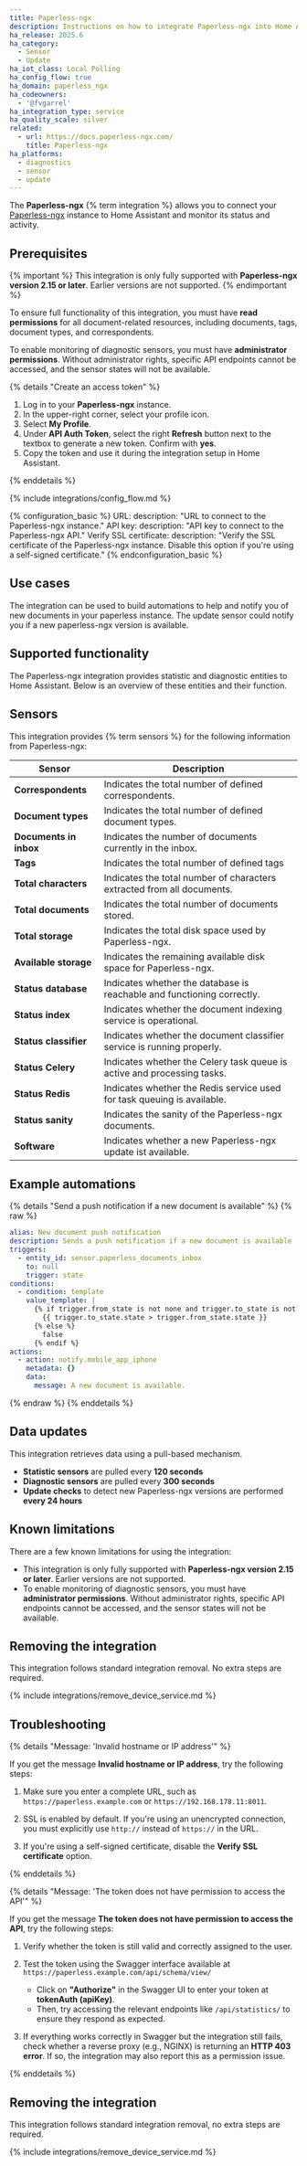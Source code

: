 ```yaml
---
title: Paperless-ngx
description: Instructions on how to integrate Paperless-ngx into Home Assistant
ha_release: 2025.6
ha_category:
  - Sensor
  - Update
ha_iot_class: Local Polling
ha_config_flow: true
ha_domain: paperless_ngx
ha_codeowners:
  - '@fvgarrel'
ha_integration_type: service
ha_quality_scale: silver
related:
  - url: https://docs.paperless-ngx.com/
    title: Paperless-ngx
ha_platforms:
  - diagnostics
  - sensor
  - update
---
```


The **Paperless-ngx** {% term integration %} allows you to connect your [Paperless-ngx](https://docs.paperless-ngx.com/) instance to Home Assistant and monitor its status and activity.

## Prerequisites

{% important %}
This integration is only fully supported with **Paperless-ngx version 2.15 or later**. Earlier versions are not supported.
{% endimportant %}

To ensure full functionality of this integration, you must have **read permissions** for all document-related resources, including documents, tags, document types, and correspondents.

To enable monitoring of diagnostic sensors, you must have **administrator permissions**. Without administrator rights, specific API endpoints cannot be accessed, and the sensor states will not be available.

{% details "Create an access token" %}

1. Log in to your **Paperless-ngx** instance.
2. In the upper-right corner, select your profile icon.
3. Select **My Profile**.
4. Under **API Auth Token**, select the right **Refresh** button next to the textbox to generate a new token. Confirm with **yes**.
5. Copy the token and use it during the integration setup in Home Assistant.

{% enddetails %}

{% include integrations/config_flow.md %}

{% configuration_basic %}
URL:
  description: "URL to connect to the Paperless-ngx instance."
API key:
  description: "API key to connect to the Paperless-ngx API."
Verify SSL certificate:
  description: "Verify the SSL certificate of the Paperless-ngx instance. Disable this option if you're using a self-signed certificate."
{% endconfiguration_basic %}

## Use cases

The integration can be used to build automations to help and notify you of new documents in your paperless instance.
The update sensor could notify you if a new paperless-ngx version is available.

## Supported functionality

The Paperless-ngx integration provides statistic and diagnostic entities to Home Assistant.
Below is an overview of these entities and their function.

## Sensors

This integration provides {% term sensors %} for the following information from Paperless-ngx:

| Sensor                   | Description                                                                    |
|--------------------------|--------------------------------------------------------------------------------|
| **Correspondents**       | Indicates the total number of defined correspondents.                          |
| **Document types**       | Indicates the total number of defined document types.                          |
| **Documents in inbox**   | Indicates the number of documents currently in the inbox.                      |
| **Tags**                 | Indicates the total number of defined tags                                     |
| **Total characters**     | Indicates the total number of characters extracted from all documents.         |
| **Total documents**      | Indicates the total number of documents stored.                                |
| **Total storage**        | Indicates the total disk space used by Paperless-ngx.                          |
| **Available storage**    | Indicates the remaining available disk space for Paperless-ngx.                |
| **Status database**      | Indicates whether the database is reachable and functioning correctly.         |
| **Status index**         | Indicates whether the document indexing service is operational.                |
| **Status classifier**    | Indicates whether the document classifier service is running properly.         |
| **Status Celery**        | Indicates whether the Celery task queue is active and processing tasks.        |
| **Status Redis**         | Indicates whether the Redis service used for task queuing is available.        |
| **Status sanity**        | Indicates the sanity of the Paperless-ngx documents.                           |
| **Software**             | Indicates whether a new Paperless-ngx update ist available.                    |

## Example automations

{% details "Send a push notification if a new document is available" %}
{% raw %}

```yaml
alias: New document push notification
description: Sends a push notification if a new document is available
triggers:
  - entity_id: sensor.paperless_documents_inbox
    to: null
    trigger: state
conditions:
  - condition: template
    value_template: |
      {% if trigger.from_state is not none and trigger.to_state is not none %}
        {{ trigger.to_state.state > trigger.from_state.state }}
      {% else %}
        false
      {% endif %}
actions:
  - action: notify.mobile_app_iphone
    metadata: {}
    data:
      message: A new document is available.
```

{% endraw %}
{% enddetails %}

## Data updates

This integration retrieves data using a pull-based mechanism.

- **Statistic sensors** are pulled every **120 seconds**  
- **Diagnostic sensors** are pulled every **300 seconds**  
- **Update checks** to detect new Paperless-ngx versions are performed **every 24 hours**

## Known limitations

There are a few known limitations for using the integration:

- This integration is only fully supported with **Paperless-ngx version 2.15 or later**. Earlier versions are not supported.
- To enable monitoring of diagnostic sensors, you must have **administrator permissions**. Without administrator rights, specific API endpoints cannot be accessed, and the sensor states will not be available.

## Removing the integration

This integration follows standard integration removal. No extra steps are required.

{% include integrations/remove_device_service.md %}

## Troubleshooting

{% details "Message: 'Invalid hostname or IP address'" %}

If you get the message **Invalid hostname or IP address**, try the following steps:
1. Make sure you enter a complete URL, such as `https://paperless.example.com` or `https://192.168.178.11:8011`.

2. SSL is enabled by default. If you're using an unencrypted connection, you must explicitly use `http://` instead of `https://` in the URL.

3. If you're using a self-signed certificate, disable the **Verify SSL certificate** option.

{% enddetails %}

{% details "Message: 'The token does not have permission to access the API'" %}

If you get the message **The token does not have permission to access the API**, try the following steps:
1. Verify whether the token is still valid and correctly assigned to the user.

2. Test the token using the Swagger interface available at
`https://paperless.example.com/api/schema/view/`
   - Click on **"Authorize"** in the Swagger UI to enter your token at **tokenAuth (apiKey)**.
   - Then, try accessing the relevant endpoints like `/api/statistics/` to ensure they respond as expected.

3. If everything works correctly in Swagger but the integration still fails, check whether a reverse proxy (e.g., NGINX) is returning an **HTTP 403 error**. If so, the integration may also report this as a permission issue.

{% enddetails %}

## Removing the integration

This integration follows standard integration removal, no extra steps are required.

{% include integrations/remove_device_service.md %}
